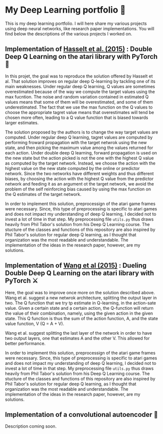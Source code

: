 # My Deep Learning portfolio 🧠
This is my deep learning portfolio. I will here share my various projects using deep neural networks, like research paper implementations. You will find below the descriptions of the various projects I worked on.

## Implementation of [Hasselt et al. (2015)](https://arxiv.org/abs/1509.06461) : Double Deep Q Learning on the atari library with PyTorch :space_invader: 

In this projet, the goal was to reproduce the solution offered by Hasselt et al. That solution improves on regular deep Q-learning by tackling one of its main weaknesses. Under regular deep Q learning, Q values are sometimes overestimated because of the way we compute the target values using the max fucntion. The noise and random variation contained in estimated Q values means that some of them will be overestimated, and some of them underestimated. The fact that we use the max function on the Q values to choose the appropriate tagret value means that overestimates will tend be chosen more often, leading to a Q value function that is biased towards larger estimates.

The solution proposed by the authors is to change the way target values are computed. Under regular deep Q learning, tagret values are computed by performing froward propagation with the target netwrok using the new state, and then picking the maximum value among the values returned for each action. Under double deep Q learning, forward propagation is used on the new state but the action picked is not the one with the highest Q value as computed by the target network. Instead, we choose the action with the highest value on the new state computed by the online or predictor network. Since the two networks have different weights and thus different biases, by choosing the action with the highest Q value from the predictor network and feeding it as an argument ot the target network, we avoid the problem of the self reinforcing bias caused by using the max function on the Q estimates of the target network.

In order to implement this solution, preprocessign of the atari game frames were necessary. Since, this type of preprocessing is specific to atari games and does not impact my understanding of deep Q learning, I decided not to invest a lot of time in that step. My preprocessing file `utils.py` thus draws heavily from Phil Tabor's solution from his Deep Q Learning course. The stucture of the classes and functions of this repository are also inspired by Phil Tabor's solution for regular deep Q learning, as I thought that organization was the most readable and understandable. The implementation of the ideas in the research paper, however, are my solutions. 

## Implementation of [Wang et al (2015)](https://arxiv.org/abs/1511.06581) : Dueling Double Deep Q Learning on the atari library with PyTorch ⚔️

Here, the goal was to improve once more on the solution described above. Wang et al. suggest a new netwrok architecture, splitting the output layer in two. The Q function that we try tp estimate in Q-learning, in the action-sate value. Given a certain state and a certain action, the Q-function will return the value of their combination, namely, using the given action in the given state. This Q function is thus the sum of the action function, A, and the state value function, V (Q = A + V). 

Wang et al. suggest splitting the last layer of the network in order to have two output layers, one that estimates A and the other V. This allowed for better performance.

In order to implement this solution, preprocessign of the atari game frames were necessary. Since, this type of preprocessing is specific to atari games and does not impact my understanding of deep Q learning, I decided not to invest a lot of time in that step. My preprocessing file `utils.py` thus draws heavily from Phil Tabor's solution from his Deep Q Learning course. The stucture of the classes and functions of this repository are also inspired by Phil Tabor's solution for regular deep Q learning, as I thought that organization was the most readable and understandable. The implementation of the ideas in the research paper, however, are my solutions.

## Implementation of a convolutional autoencoder :elephant:

Description coming soon.
